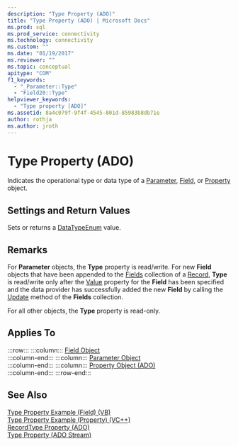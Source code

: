 ```yaml
---
description: "Type Property (ADO)"
title: "Type Property (ADO) | Microsoft Docs"
ms.prod: sql
ms.prod_service: connectivity
ms.technology: connectivity
ms.custom: ""
ms.date: "01/19/2017"
ms.reviewer: ""
ms.topic: conceptual
apitype: "COM"
f1_keywords: 
  - "_Parameter::Type"
  - "Field20::Type"
helpviewer_keywords: 
  - "Type property [ADO]"
ms.assetid: 8a4c079f-9f4f-4545-801d-85983b8db71e
author: rothja
ms.author: jroth
---
```

# Type Property (ADO)
Indicates the operational type or data type of a [Parameter](./parameter-object.md), [Field](./field-object.md), or [Property](./property-object-ado.md) object.  
  
## Settings and Return Values  
 Sets or returns a [DataTypeEnum](./datatypeenum.md) value.  
  
## Remarks  
 For **Parameter** objects, the **Type** property is read/write. For new **Field** objects that have been appended to the [Fields](./fields-collection-ado.md) collection of a [Record](./record-object-ado.md), **Type** is read/write only after the [Value](./value-property-ado.md) property for the **Field** has been specified and the data provider has successfully added the new **Field** by calling the [Update](./update-method.md) method of the **Fields** collection.  
  
 For all other objects, the **Type** property is read-only.  
  
## Applies To  

:::row:::
    :::column:::
        [Field Object](./field-object.md)  
    :::column-end:::
    :::column:::
        [Parameter Object](./parameter-object.md)  
    :::column-end:::
    :::column:::
        [Property Object (ADO)](./property-object-ado.md)  
    :::column-end:::
:::row-end:::

## See Also  
 [Type Property Example (Field) (VB)](./type-property-example-field-vb.md)   
 [Type Property Example (Property) (VC++)](./type-property-example-property-vc.md)   
 [RecordType Property (ADO)](./recordtype-property-ado.md)   
 [Type Property (ADO Stream)](./type-property-ado-stream.md)